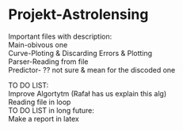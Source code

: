 # Projekt-Astrolensing
Important files with description:<br/>
Main-obivous one<br/> 
Curve-Ploting & Discarding Errors & Plotting<br/> 
Parser-Reading from file<br/> 
Predictor- ?? not sure & mean for the discoded one<br/>

TO DO LIST:<br/> 
Improve Algortytm (Rafał has us explain this alg)<br/> 
Reading file in loop<br/> 
TO DO LIST in long future:<br/> 
Make a report in latex<br/>
